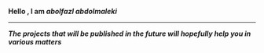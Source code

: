 <b>Hello , I am <i>abolfazl<i> abdolmaleki <b>
<br>
<hr>
The projects that will be published in the future will hopefully help you in various matters
<!---
abolfazlabdolmaleki83/abolfazlabdolmaleki83 is a ✨ special ✨ repository because its `README.md` (this file) appears on your GitHub profile.
You can click the Preview link to take a look at your changes.
--->
